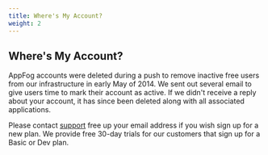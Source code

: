 ```yaml
---
title: Where's My Account?
weight: 2
---
```


## Where's My Account?

AppFog accounts were deleted during a push to remove inactive free users from our infrastructure in early May of 2014. We sent out several email to give users time to mark their account as active.
If we didn't receive a reply about your account, it has since been deleted along with all associated applications.

Please contact [support](http://support@appfog.com) free up your email address if you wish sign up for a new plan.
We provide free 30-day trials for our customers that sign up for a Basic or Dev plan.
